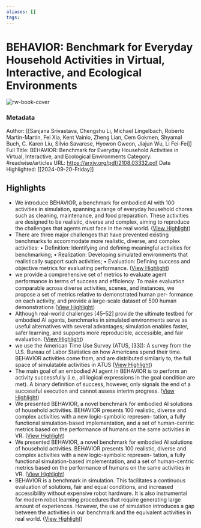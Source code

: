 ```yaml
---
aliases: []
tags:
---
```

# BEHAVIOR: Benchmark for Everyday Household Activities in Virtual, Interactive, and Ecological Environments

![rw-book-cover](https://readwise-assets.s3.amazonaws.com/static/images/article0.00998d930354.png)
### Metadata
Author: [[Sanjana Srivastava, Chengshu Li, Michael Lingelbach, Roberto Martín-Martín, Fei Xia, Kent Vainio, Zheng Lian, Cem Gokmen, Shyamal Buch, C. Karen Liu, Silvio Savarese, Hyowon Gweon, Jiajun Wu, Li Fei-Fei]]
Full Title: BEHAVIOR: Benchmark for Everyday Household Activities in Virtual, Interactive, and Ecological Environments
Category: #readwise/articles
URL: https://arxiv.org/pdf/2108.03332.pdf
Date Highlighted: [[2024-09-20-Friday]]

## Highlights
- We introduce BEHAVIOR, a benchmark for embodied AI with 100
  activities in simulation, spanning a range of everyday household chores such as
  cleaning, maintenance, and food preparation. These activities are designed to be
  realistic, diverse and complex, aiming to reproduce the challenges that agents must
  face in the real world. ([View Highlight](https://read.readwise.io/read/01gphq98jj4ss9txj1d0vbybmy))
- There are three major challenges that have prevented existing
  benchmarks to accommodate more realistic, diverse, and complex activities:
  • Deﬁnition: Identifying and deﬁning meaningful activities for benchmarking;
  • Realization: Developing simulated environments that realistically support such activities;
  • Evaluation: Deﬁning success and objective metrics for evaluating performance. ([View Highlight](https://read.readwise.io/read/01gphsvevjj6sy71tk59qmka1v))
- we provide a comprehensive set of metrics to evaluate
  agent performance in terms of success and efﬁciency. To make evaluation comparable across diverse
  activities, scenes, and instances, we propose a set of metrics relative to demonstrated human per-
  formance on each activity, and provide a large-scale dataset of 500 human demonstrations ([View Highlight](https://read.readwise.io/read/01gphrtb60gtv1nwa5ap20xvb4))
- Although real-world challenges [45–52] provide the ultimate
  testbed for embodied AI agents, benchmarks in simulated environments serve as useful alternatives
  with several advantages; simulation enables faster, safer learning, and supports more reproducible,
  accessible, and fair evaluation. ([View Highlight](https://read.readwise.io/read/01gphs5q2wj0j2834rxe6t23kt))
- we use the American Time Use Survey (ATUS, [33]): A survey
  from the U.S. Bureau of Labor Statistics on how Americans spend their time. BEHAVIOR activities
  come from, and are distributed similarly to, the full space of simulatable activities in ATUS ([View Highlight](https://read.readwise.io/read/01gphs0frt9fkfqjepbcrqezy8))
- The main goal of an embodied AI agent in BEHAVIOR is
  to perform an activity successfully (i.e., all logical expressions in the goal condition are met). A
  binary deﬁnition of success, however, only signals the end of a successful execution and cannot assess
  interim progress. ([View Highlight](https://read.readwise.io/read/01gphtkqq18xqhcvd08cmbwrdj))
- We presented BEHAVIOR, a novel benchmark for embodied AI solutions of household activities.
  BEHAVIOR presents 100 realistic, diverse and complex activities with a new logic-symbolic represen-
  tation, a fully functional simulation-based implementation, and a set of human-centric metrics based
  on the performance of humans on the same activities in VR. ([View Highlight](https://read.readwise.io/read/01gphv13x60xh7ven4mqrsh38y))
- We presented BEHAVIOR, a novel benchmark for embodied AI solutions of household activities.
  BEHAVIOR presents 100 realistic, diverse and complex activities with a new logic-symbolic represen-
  tation, a fully functional simulation-based implementation, and a set of human-centric metrics based
  on the performance of humans on the same activities in VR. ([View Highlight](https://read.readwise.io/read/01gphv19f1mf79f8kztdtv43d3))
- BEHAVIOR is a benchmark in simulation. This facilitates a continuous evaluation of solutions,
  fair and equal conditions, and increased accessibility without expensive robot hardware. It is also
  instrumental for modern robot learning procedures that require generating large amount of experiences.
  However, the use of simulation introduces a gap between the activities in our benchmark and the
  equivalent activities in real world. ([View Highlight](https://read.readwise.io/read/01gphvdgxhtq5hxtmhk61k0nmx))
